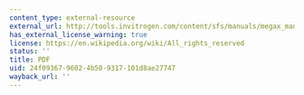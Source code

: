 ```yaml
---
content_type: external-resource
external_url: http://tools.invitrogen.com/content/sfs/manuals/megax_man.pdf
has_external_license_warning: true
license: https://en.wikipedia.org/wiki/All_rights_reserved
status: ''
title: PDF
uid: 24f09367-9602-4b50-9317-101d8ae27747
wayback_url: ''
---
```

